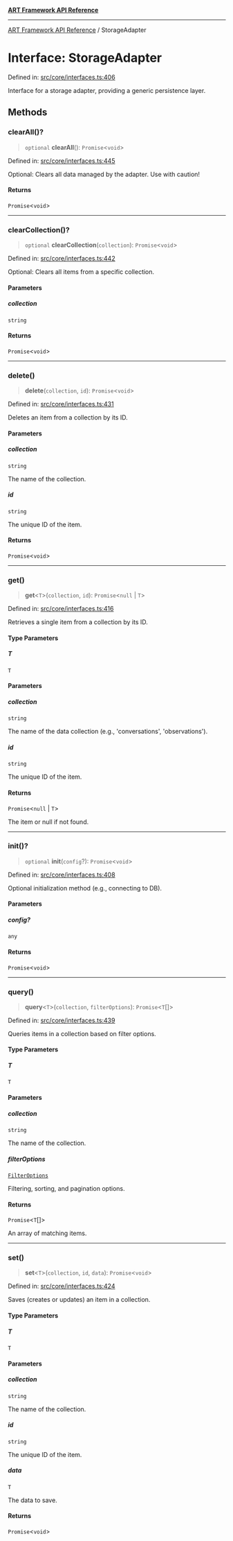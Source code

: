 [**ART Framework API Reference**](../README.md)

***

[ART Framework API Reference](../README.md) / StorageAdapter

# Interface: StorageAdapter

Defined in: [src/core/interfaces.ts:406](https://github.com/hashangit/ART/blob/a8524de337702d2ec210d86aff2464ac0aeed73e/src/core/interfaces.ts#L406)

Interface for a storage adapter, providing a generic persistence layer.

## Methods

### clearAll()?

> `optional` **clearAll**(): `Promise`\<`void`\>

Defined in: [src/core/interfaces.ts:445](https://github.com/hashangit/ART/blob/a8524de337702d2ec210d86aff2464ac0aeed73e/src/core/interfaces.ts#L445)

Optional: Clears all data managed by the adapter. Use with caution!

#### Returns

`Promise`\<`void`\>

***

### clearCollection()?

> `optional` **clearCollection**(`collection`): `Promise`\<`void`\>

Defined in: [src/core/interfaces.ts:442](https://github.com/hashangit/ART/blob/a8524de337702d2ec210d86aff2464ac0aeed73e/src/core/interfaces.ts#L442)

Optional: Clears all items from a specific collection.

#### Parameters

##### collection

`string`

#### Returns

`Promise`\<`void`\>

***

### delete()

> **delete**(`collection`, `id`): `Promise`\<`void`\>

Defined in: [src/core/interfaces.ts:431](https://github.com/hashangit/ART/blob/a8524de337702d2ec210d86aff2464ac0aeed73e/src/core/interfaces.ts#L431)

Deletes an item from a collection by its ID.

#### Parameters

##### collection

`string`

The name of the collection.

##### id

`string`

The unique ID of the item.

#### Returns

`Promise`\<`void`\>

***

### get()

> **get**\<`T`\>(`collection`, `id`): `Promise`\<`null` \| `T`\>

Defined in: [src/core/interfaces.ts:416](https://github.com/hashangit/ART/blob/a8524de337702d2ec210d86aff2464ac0aeed73e/src/core/interfaces.ts#L416)

Retrieves a single item from a collection by its ID.

#### Type Parameters

##### T

`T`

#### Parameters

##### collection

`string`

The name of the data collection (e.g., 'conversations', 'observations').

##### id

`string`

The unique ID of the item.

#### Returns

`Promise`\<`null` \| `T`\>

The item or null if not found.

***

### init()?

> `optional` **init**(`config`?): `Promise`\<`void`\>

Defined in: [src/core/interfaces.ts:408](https://github.com/hashangit/ART/blob/a8524de337702d2ec210d86aff2464ac0aeed73e/src/core/interfaces.ts#L408)

Optional initialization method (e.g., connecting to DB).

#### Parameters

##### config?

`any`

#### Returns

`Promise`\<`void`\>

***

### query()

> **query**\<`T`\>(`collection`, `filterOptions`): `Promise`\<`T`[]\>

Defined in: [src/core/interfaces.ts:439](https://github.com/hashangit/ART/blob/a8524de337702d2ec210d86aff2464ac0aeed73e/src/core/interfaces.ts#L439)

Queries items in a collection based on filter options.

#### Type Parameters

##### T

`T`

#### Parameters

##### collection

`string`

The name of the collection.

##### filterOptions

[`FilterOptions`](FilterOptions.md)

Filtering, sorting, and pagination options.

#### Returns

`Promise`\<`T`[]\>

An array of matching items.

***

### set()

> **set**\<`T`\>(`collection`, `id`, `data`): `Promise`\<`void`\>

Defined in: [src/core/interfaces.ts:424](https://github.com/hashangit/ART/blob/a8524de337702d2ec210d86aff2464ac0aeed73e/src/core/interfaces.ts#L424)

Saves (creates or updates) an item in a collection.

#### Type Parameters

##### T

`T`

#### Parameters

##### collection

`string`

The name of the collection.

##### id

`string`

The unique ID of the item.

##### data

`T`

The data to save.

#### Returns

`Promise`\<`void`\>
